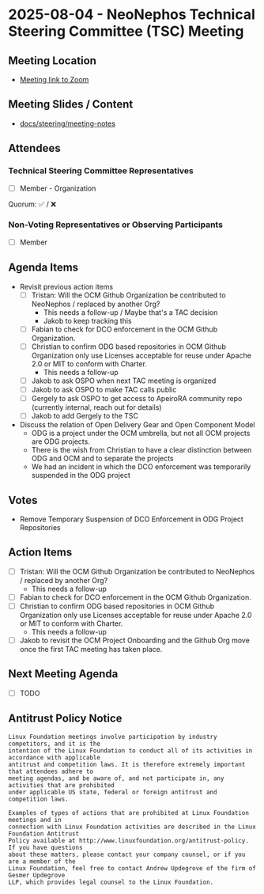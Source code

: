 # 2025-08-04 - NeoNephos Technical Steering Committee (TSC) Meeting

## Meeting Location

- [Meeting link to Zoom](https://zoom-lfx.platform.linuxfoundation.org/meeting/92759697838?password=8cbe7411-952b-44d5-9bcf-0816ce9293ad)

## Meeting Slides / Content

- [docs/steering/meeting-notes](.)

## Attendees

### Technical Steering Committee Representatives

- [ ] Member - Organization

Quorum: ✅ / ❌

### Non-Voting Representatives or Observing Participants

- [ ] Member

## Agenda Items

- Revisit previous action items
  - [ ] Tristan: Will the OCM Github Organization be contributed to NeoNephos / replaced by another Org?
    - This needs a follow-up / Maybe that's a TAC decision
    - Jakob to keep tracking this
  - [ ] Fabian to check for DCO enforcement in the OCM Github Organization.
  - [ ] Christian to confirm ODG based repositories in OCM Github Organization only use Licenses acceptable for reuse under Apache 2.0 or MIT to conform with Charter.
    - This needs a follow-up
  - [ ] Jakob to ask OSPO when next TAC meeting is organized
  - [ ] Jakob to ask OSPO to make TAC calls public
  - [ ] Gergely to ask OSPO to get access to ApeiroRA community repo (currently internal, reach out for details)
  - [ ] Jakob to add Gergely to the TSC
- Discuss the relation of Open Delivery Gear and Open Component Model
  - ODG is a project under the OCM umbrella, but not all OCM projects are ODG projects.
  - There is the wish from Christian to have a clear distinction between ODG and OCM and to separate the projects
  - We had an incident in which the DCO enforcement was temporarily suspended in the ODG project

## Votes

- Remove Temporary Suspension of DCO Enforcement in ODG Project Repositories

## Action Items

- [ ] Tristan: Will the OCM Github Organization be contributed to NeoNephos / replaced by another Org?
  - This needs a follow-up
- [ ] Fabian to check for DCO enforcement in the OCM Github Organization.
- [ ] Christian to confirm ODG based repositories in OCM Github Organization only use Licenses acceptable for reuse under Apache 2.0 or MIT to conform with Charter.
  - This needs a follow-up
- [ ] Jakob to revisit the OCM Project Onboarding and the Github Org move once the first TAC meeting has taken place.

## Next Meeting Agenda

- [ ] TODO

## Antitrust Policy Notice

```text
Linux Foundation meetings involve participation by industry competitors, and it is the 
intention of the Linux Foundation to conduct all of its activities in accordance with applicable 
antitrust and competition laws. It is therefore extremely important that attendees adhere to 
meeting agendas, and be aware of, and not participate in, any activities that are prohibited 
under applicable US state, federal or foreign antitrust and competition laws.

Examples of types of actions that are prohibited at Linux Foundation meetings and in 
connection with Linux Foundation activities are described in the Linux Foundation Antitrust 
Policy available at http://www.linuxfoundation.org/antitrust-policy. If you have questions 
about these matters, please contact your company counsel, or if you are a member of the 
Linux Foundation, feel free to contact Andrew Updegrove of the firm of Gesmer Updegrove 
LLP, which provides legal counsel to the Linux Foundation.
```
